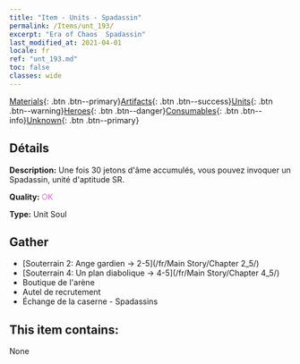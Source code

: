 ```yaml
---
title: "Item - Units - Spadassin"
permalink: /Items/unt_193/
excerpt: "Era of Chaos  Spadassin"
last_modified_at: 2021-04-01
locale: fr
ref: "unt_193.md"
toc: false
classes: wide
---
```

 [Materials](/fr/Items/){: .btn .btn--primary}[Artifacts](/fr/Items/Artifacts/){: .btn .btn--success}[Units](/fr/Items/Units/){: .btn .btn--warning}[Heroes](/fr/Items/Heroes/){: .btn .btn--danger}[Consumables](/fr/Items/Consumables/){: .btn .btn--info}[Unknown](/fr/Items/Unknown/){: .btn .btn--primary}

## Détails
 **Description:** Une fois 30 jetons d'âme accumulés, vous pouvez invoquer un Spadassin, unité d'aptitude SR.

 **Quality:** <span style="color: #DA70D6">OK</span>

 **Type:** Unit Soul

## Gather

*    [Souterrain 2: Ange gardien -> 2-5](/fr/Main Story/Chapter 2_5/) 
*    [Souterrain 4: Un plan diabolique -> 4-5](/fr/Main Story/Chapter 4_5/) 
*    Boutique de l'arène 
*    Autel de recrutement 
*    Échange de la caserne - Spadassins 

## This item contains:

  None

